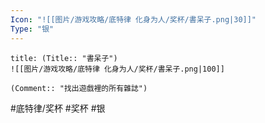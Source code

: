 ```yaml
---
Icon: "![[图片/游戏攻略/底特律 化身为人/奖杯/書呆子.png|30]]"
Type: "银"
---
```

```ad-common-silver-trophy
title: (Title:: "書呆子")
![[图片/游戏攻略/底特律 化身为人/奖杯/書呆子.png|100]]

(Comment:: "找出遊戲裡的所有雜誌")
```

#底特律/奖杯 #奖杯 #银
